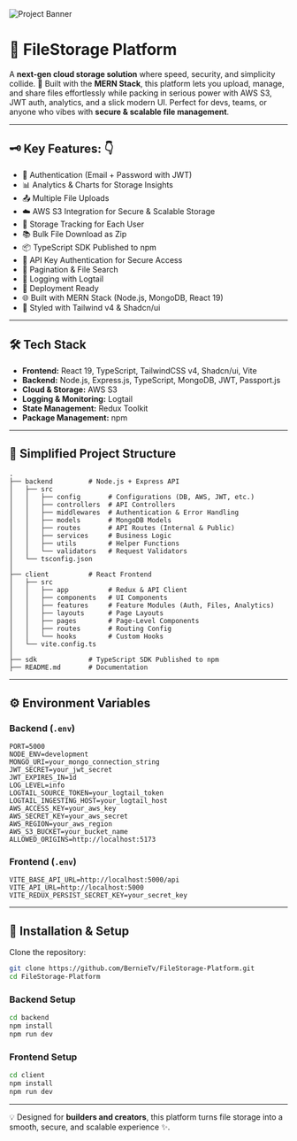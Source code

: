 <img src="https://res.cloudinary.com/bekzod-tiny-house/image/upload/v1755504867/Screenshot_from_2025-08-18_13-13-06_udlvmy.png" alt="Project Banner" />

# 🌟 FileStorage Platform

A **next‑gen cloud storage solution** where speed, security, and simplicity collide. 🚀 Built with the **MERN Stack**, this platform lets you upload, manage, and share files effortlessly while packing in serious power with AWS S3, JWT auth, analytics, and a slick modern UI. Perfect for devs, teams, or anyone who vibes with **secure & scalable file management**.

---

## 🗝️ Key Features: 👇

- 🔐 Authentication (Email + Password with JWT)
- 📊 Analytics & Charts for Storage Insights
- 📤 Multiple File Uploads
- ☁️ AWS S3 Integration for Secure & Scalable Storage
- 💾 Storage Tracking for Each User
- 📚 Bulk File Download as Zip
- 📦 TypeScript SDK Published to npm
- 🔑 API Key Authentication for Secure Access
- 📅 Pagination & File Search
- 📝 Logging with Logtail
- 🚀 Deployment Ready
- 🌐 Built with MERN Stack (Node.js, MongoDB, React 19)
- 🎨 Styled with Tailwind v4 & Shadcn/ui

---

## 🛠️ Tech Stack

- **Frontend:** React 19, TypeScript, TailwindCSS v4, Shadcn/ui, Vite
- **Backend:** Node.js, Express.js, TypeScript, MongoDB, JWT, Passport.js
- **Cloud & Storage:** AWS S3
- **Logging & Monitoring:** Logtail
- **State Management:** Redux Toolkit
- **Package Management:** npm

---

## 📂 Simplified Project Structure

```
.
├── backend         # Node.js + Express API
│   ├── src
│   │   ├── config       # Configurations (DB, AWS, JWT, etc.)
│   │   ├── controllers  # API Controllers
│   │   ├── middlewares  # Authentication & Error Handling
│   │   ├── models       # MongoDB Models
│   │   ├── routes       # API Routes (Internal & Public)
│   │   ├── services     # Business Logic
│   │   ├── utils        # Helper Functions
│   │   └── validators   # Request Validators
│   └── tsconfig.json
│
├── client          # React Frontend
│   ├── src
│   │   ├── app          # Redux & API Client
│   │   ├── components   # UI Components
│   │   ├── features     # Feature Modules (Auth, Files, Analytics)
│   │   ├── layouts      # Page Layouts
│   │   ├── pages        # Page-Level Components
│   │   ├── routes       # Routing Config
│   │   └── hooks        # Custom Hooks
│   └── vite.config.ts
│
├── sdk             # TypeScript SDK Published to npm
├── README.md       # Documentation
```

---

## ⚙️ Environment Variables

### Backend (`.env`)

```
PORT=5000
NODE_ENV=development
MONGO_URI=your_mongo_connection_string
JWT_SECRET=your_jwt_secret
JWT_EXPIRES_IN=1d
LOG_LEVEL=info
LOGTAIL_SOURCE_TOKEN=your_logtail_token
LOGTAIL_INGESTING_HOST=your_logtail_host
AWS_ACCESS_KEY=your_aws_key
AWS_SECRET_KEY=your_aws_secret
AWS_REGION=your_aws_region
AWS_S3_BUCKET=your_bucket_name
ALLOWED_ORIGINS=http://localhost:5173
```

### Frontend (`.env`)

```
VITE_BASE_API_URL=http://localhost:5000/api
VITE_API_URL=http://localhost:5000
VITE_REDUX_PERSIST_SECRET_KEY=your_secret_key
```

---

## 🚀 Installation & Setup

Clone the repository:

```bash
git clone https://github.com/BernieTv/FileStorage-Platform.git
cd FileStorage-Platform
```

### Backend Setup

```bash
cd backend
npm install
npm run dev
```

### Frontend Setup

```bash
cd client
npm install
npm run dev
```

---

💡 Designed for **builders and creators**, this platform turns file storage into a smooth, secure, and scalable experience ✨.
